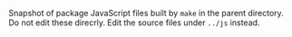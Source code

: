 Snapshot of package JavaScript files built by `make` in the parent directory.
Do not edit these direcrly.  Edit the source files under `../js` instead.
